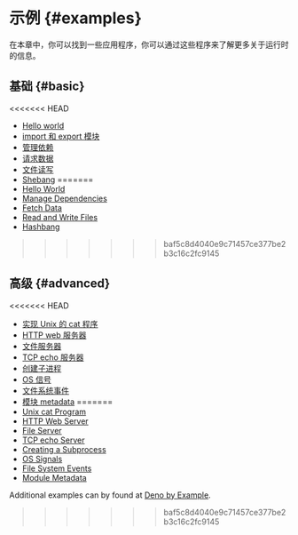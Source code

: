 # 示例 {#examples}

在本章中，你可以找到一些应用程序，你可以通过这些程序来了解更多关于运行时的信息。

## 基础 {#basic}

<<<<<<< HEAD
- [Hello world](./examples/hello_world.md)
- [import 和 export 模块](./examples/import_export.md)
- [管理依赖](./examples/manage_dependencies.md)
- [请求数据](./examples/fetch_data.md)
- [文件读写](./examples/read_write_files.md)
- [Shebang](./examples/shebang.md)
=======
- [Hello World](./examples/hello_world.md)
- [Manage Dependencies](./examples/manage_dependencies.md)
- [Fetch Data](./examples/fetch_data.md)
- [Read and Write Files](./examples/read_write_files.md)
- [Hashbang](./examples/hashbang.md)
>>>>>>> baf5c8d4040e9c71457ce377be2b3c16c2fc9145

## 高级 {#advanced}

<<<<<<< HEAD
- [实现 Unix 的 cat 程序](./examples/unix_cat.md)
- [HTTP web 服务器](./examples/http_server.md)
- [文件服务器](./examples/file_server.md)
- [TCP echo 服务器](./examples/tcp_echo.md)
- [创建子进程](./examples/subprocess.md)
- [OS 信号](./examples/os_signals.md)
- [文件系统事件](./examples/file_system_events.md)
- [模块 metadata](./examples/module_metadata.md)
=======
- [Unix cat Program](./examples/unix_cat.md)
- [HTTP Web Server](./examples/http_server.md)
- [File Server](./examples/file_server.md)
- [TCP echo Server](./examples/tcp_echo.md)
- [Creating a Subprocess](./examples/subprocess.md)
- [OS Signals](./examples/os_signals.md)
- [File System Events](./examples/file_system_events.md)
- [Module Metadata](./examples/module_metadata.md)

Additional examples can by found at
[Deno by Example](https://examples.deno.land/).
>>>>>>> baf5c8d4040e9c71457ce377be2b3c16c2fc9145
